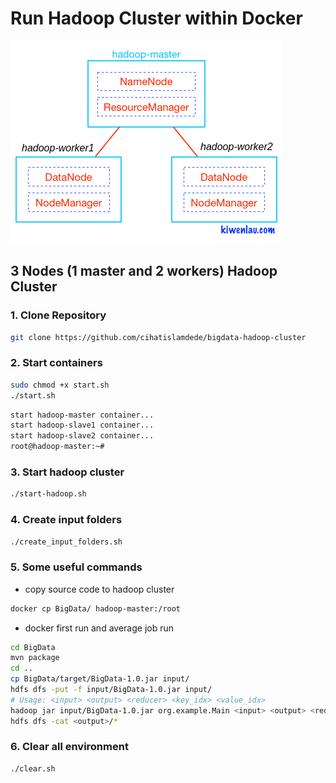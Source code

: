 # Run Hadoop Cluster within Docker

![hadoop-cluster-docker](hadoop-cluster-docker.png)

## 3 Nodes (1 master and 2 workers) Hadoop Cluster

### 1. Clone Repository

```bash
git clone https://github.com/cihatislamdede/bigdata-hadoop-cluster
```

### 2. Start containers

```bash
sudo chmod +x start.sh
./start.sh
```

```bash
start hadoop-master container...
start hadoop-slave1 container...
start hadoop-slave2 container...
root@hadoop-master:~# 
```

### 3. Start hadoop cluster

```bash
./start-hadoop.sh
```

### 4. Create input folders

```bash
./create_input_folders.sh
```

### 5. Some useful commands

- copy source code to hadoop cluster

```bash
docker cp BigData/ hadoop-master:/root
```

- docker first run and average job run

```bash
cd BigData
mvn package
cd ..
cp BigData/target/BigData-1.0.jar input/
hdfs dfs -put -f input/BigData-1.0.jar input/ 
# Usage: <input> <output> <reducer> <key_idx> <value_idx>
hadoop jar input/BigData-1.0.jar org.example.Main <input> <output> <reducer> <key_idx> <value_idx>
hdfs dfs -cat <output>/*
```

### 6. Clear all environment

```bash
./clear.sh
```
